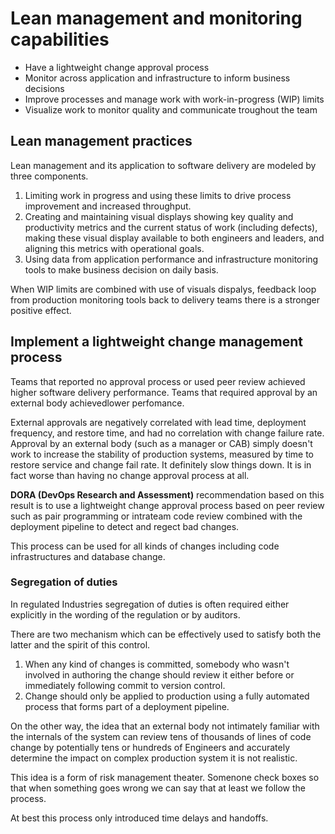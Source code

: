 # Lean management and monitoring capabilities


* Have a lightweight change approval process
* Monitor across application and infrastructure to inform business decisions
* Improve processes and manage work with work-in-progress (WIP) limits
* Visualize work to monitor quality and communicate troughout the team

## Lean management practices 
Lean management and its application to software delivery are modeled by three components.

1. Limiting work in progress and using these limits to drive process improvement and increased throughput.
2. Creating and maintaining visual displays showing key quality and productivity metrics and the current status of work (including defects), making these visual display available to both engineers and leaders, and aligning this metrics with operational goals.
3. Using data from application performance and infrastructure monitoring tools to make business decision on daily basis. 

When WIP limits are combined with use of visuals dispalys, feedback loop from production monitoring tools back to delivery teams there is a stronger positive effect.


## Implement a lightweight change management process 

Teams that reported no approval process or used peer review achieved higher software delivery performance. Teams that required approval by an external body achievedlower perfomance.

External approvals are negatively correlated with lead time, deployment frequency, and restore time, and had no correlation with change failure rate. 
Approval by an external body (such as a manager or CAB) simply doesn't work to increase the stability of production systems,
measured by time to restore service and change fail rate. It definitely slow things down. 
It is in fact worse than having no change approval process at all. 

**DORA (DevOps Research and Assessment)** recommendation based on this result is to use a lightweight change approval process based on peer review such as pair programming or intrateam code review combined with the deployment pipeline to detect and regect bad changes.

This process can be used for all kinds of changes including code infrastructures and database change. 


### Segregation of duties

In regulated Industries segregation of duties is often required either explicitly in the wording of the regulation or by auditors. 

There are two mechanism which can be effectively used to satisfy both the latter and the spirit of this control.
  1. When any kind of changes is committed, somebody who wasn't involved in authoring the change should review it either before or immediately following commit to version control. 
  2. Change should only be applied to production using a fully automated process that forms part of a deployment pipeline. 

On the other way, the idea that an external body not intimately familiar with the internals of the system can review tens of thousands of lines of code change by potentially tens or hundreds of Engineers and accurately determine the impact on complex production system it is not realistic. 

This idea is a form of risk management theater. Somenone check boxes so that when something goes wrong we can say that at least we follow the process. 

At best this process only introduced time delays and handoffs. 
